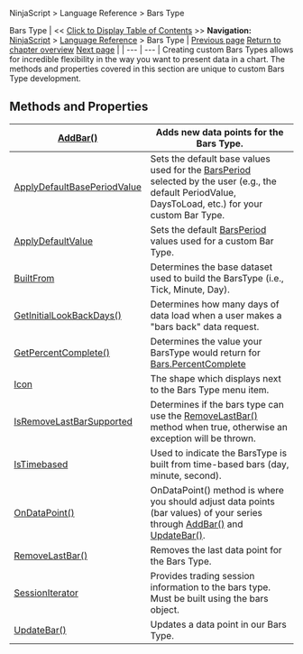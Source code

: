 ﻿
NinjaScript > Language Reference > Bars Type

Bars Type
| << [Click to Display Table of Contents](bars_type.md) >> **Navigation:**     [NinjaScript](ninjascript-1.md) > [Language Reference](language_reference_wip-1.md) > Bars Type | [Previous page](tabcontrolmanager-1.md) [Return to chapter overview](language_reference_wip-1.md) [Next page](addbar-1.md) |
| --- | --- |
Creating custom Bars Types allows for incredible flexibility in the way you want to present data in a chart. The methods and properties covered in this section are unique to custom Bars Type development.
 
## Methods and Properties
| [AddBar()](addbar-1.md) | Adds new data points for the Bars Type. |
| --- | --- |
| [ApplyDefaultBasePeriodValue](applydefaultbaseperiodvalue-1.md) | Sets the default base values used for the [BarsPeriod](barsperiod-1.md) selected by the user (e.g., the default PeriodValue, DaysToLoad, etc.) for your custom Bar Type. |
| [ApplyDefaultValue](applydefaultvalue-1.md) | Sets the default [BarsPeriod](barsperiod-1.md) values used for a custom Bar Type. |
| [BuiltFrom](builtfrom-1.md) | Determines the base dataset used to build the BarsType (i.e., Tick, Minute, Day). |
| [GetInitialLookBackDays()](getinitiallookbackdays-1.md) | Determines how many days of data load when a user makes a "bars back" data request. |
| [GetPercentComplete()](getpercentcomplete-1.md) | Determines the value your BarsType would return for [Bars.PercentComplete](percentcomplete-1.md) |
| [Icon](icon_barstype-1.md) | The shape which displays next to the Bars Type menu item. |
| [IsRemoveLastBarSupported](isremovelastbarsupported-1.md) | Determines if the bars type can use the [RemoveLastBar()](removelastbar-1.md) method when true, otherwise an exception will be thrown. |
| [IsTimebased](barstype_istimebased-1.md) | Used to indicate the BarsType is built from time-based bars (day, minute, second). |
| [OnDataPoint()](ondatapoint-1.md) | OnDataPoint() method is where you should adjust data points (bar values) of your series through [AddBar()](addbar-1.md) and [UpdateBar()](updatebar-1.md). |
| [RemoveLastBar()](removelastbar-1.md) | Removes the last data point for the Bars Type. |
| [SessionIterator](barstype_sessioniterator-1.md) | Provides trading session information to the bars type. Must be built using the bars object. |
| [UpdateBar()](updatebar-1.md) | Updates a data point in our Bars Type. |
